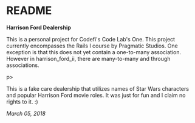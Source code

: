 # README

<strong>Harrison Ford Dealership</strong>

<p>
This is a personal project for Codefi's Code Lab's One. This project currently encompasses the Rails I course by Pragmatic Studios. One exception is that this does not yet contain a one-to-many association. However in harrison_ford_ii, there are many-to-many and through associations. 
</p>p>
<p>
This is a fake care dealership that utilizes names of Star Wars characters and popular Harrison Ford movie roles. It was just for fun and I claim no rights to it. :)
</p>

<em>March 05, 2018</em>